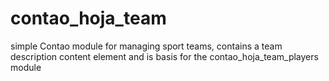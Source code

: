 contao_hoja_team
================

simple Contao module for managing sport teams, contains a team description content element and is basis for the contao_hoja_team_players module
